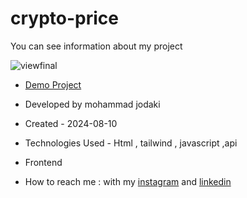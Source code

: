﻿# crypto-price
You can see information about my project

![viewfinal](https://imgurl.ir/uploads/v326906_Screenshot_4.png)

- [Demo Project](https://mohammadjodaki.github.io/crypto-price/)

- Developed by mohammad jodaki

- Created - 2024-08-10

- Technologies Used - Html , tailwind , javascript ,api

- Frontend

- How to reach me : with my [instagram](https://www.instagram.com/mohammad_jodaki_web) and [linkedin](https://www.linkedin.com/in/mohammad-jodakian/)
